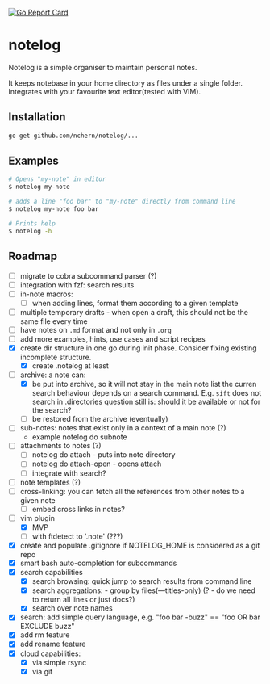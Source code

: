 [![Go Report Card](https://goreportcard.com/badge/github.com/nchern/notelog)](https://goreportcard.com/report/github.com/nchern/notelog)
# notelog

Notelog is a simple organiser to maintain personal notes.

It keeps notebase in your home directory as files under a single folder.
Integrates with your favourite text editor(tested with VIM).

## Installation
```bash
go get github.com/nchern/notelog/...
```

## Examples

```bash
# Opens "my-note" in editor
$ notelog my-note

# adds a line "foo bar" to "my-note" directly from command line
$ notelog my-note foo bar

# Prints help
$ notelog -h
```

## Roadmap
 - [ ] migrate to cobra subcommand parser (?)
 - [ ] integration with fzf: search results
 - [ ] in-note macros:
   - [ ] when adding lines, format them according to a given template
 - [ ] multiple temporary drafts - when open a draft, this should not be the same file every time
 - [ ] have notes on `.md` format and not only in `.org`
 - [ ] add more examples, hints, use cases and script recipes
 - [X] create dir structure in one go during init phase. Consider fixing existing incomplete structure.
   - [X] create .notelog at least
 - [ ] archive: a note can:
   - [X] be put into archive, so it will not stay in the main note list
         the curren search behaviour depends on a search command. E.g. `sift` does not search in .directories
         question still is: should it be available or not for the search?
   - [ ] be restored from the archive (eventually)
 - [ ] sub-notes: notes that exist only in a context of a main note (?)
   - example notelog do subnote <notename> <sub-notename>
 - [ ] attachments to notes (?)
   - [ ] notelog do attach <notename> <filepath> - puts <filepath> into note directory
   - [ ] notelog do attach-open <notename> <attach-name> - opens attach
   - [ ] integrate with search?
 - [ ] note templates (?)
 - [ ] cross-linking: you can fetch all the references from other notes to a given note
   - [ ] embed cross links in notes?
 - [ ] vim plugin
   - [x] MVP
   - [ ] with ftdetect to '.note' (???)
 - [X] create and populate .gitignore if NOTELOG_HOME is considered as a git repo
 - [x] smart bash auto-completion for subcommands
 - [x] search capabilities
   - [x] search browsing: quick jump to search results from command line
   - [x] search aggregations:  - group by files(—titles-only)  (? - do we need to return all lines or just docs?)
   - [x] search over note names
 - [x] search: add simple query language, e.g. "foo bar -buzz" == "foo OR bar EXCLUDE buzz"
 - [x] add rm feature
 - [x] add rename feature
 - [x] cloud capabilities:
   - [x] via simple rsync
   - [x] via git
